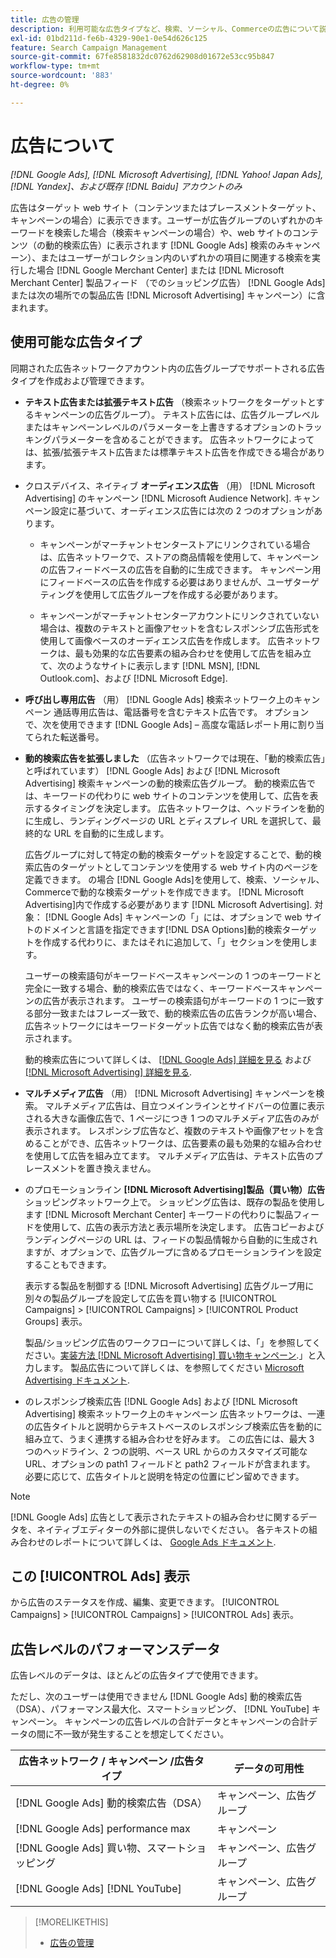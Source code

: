 ```yaml
---
title: 広告の管理
description: 利用可能な広告タイプなど、検索、ソーシャル、Commerceの広告について説明します。
exl-id: 01bd211d-fe6b-4329-90e1-0e54d626c125
feature: Search Campaign Management
source-git-commit: 67fe8581832dc0762d62908d01672e53cc95b847
workflow-type: tm+mt
source-wordcount: '883'
ht-degree: 0%

---
```


# 広告について

*[!DNL Google Ads], [!DNL Microsoft Advertising], [!DNL Yahoo! Japan Ads], [!DNL Yandex]、および既存 [!DNL Baidu] アカウントのみ*

広告はターゲット web サイト（コンテンツまたはプレースメントターゲット、キャンペーンの場合）に表示できます。ユーザーが広告グループのいずれかのキーワードを検索した場合（検索キャンペーンの場合）や、web サイトのコンテンツ（の動的検索広告）に表示されます [!DNL Google Ads] 検索のみキャンペーン）、またはユーザーがコレクション内のいずれかの項目に関連する検索を実行した場合 [!DNL Google Merchant Center] または [!DNL Microsoft Merchant Center] 製品フィード （でのショッピング広告） [!DNL Google Ads] または次の場所での製品広告 [!DNL Microsoft Advertising] キャンペーン）に含まれます。

## 使用可能な広告タイプ

同期された広告ネットワークアカウント内の広告グループでサポートされる広告タイプを作成および管理できます。

* **テキスト広告または拡張テキスト広告** （検索ネットワークをターゲットとするキャンペーンの広告グループ）。 テキスト広告には、広告グループレベルまたはキャンペーンレベルのパラメーターを上書きするオプションのトラッキングパラメーターを含めることができます。 広告ネットワークによっては、拡張/拡張テキスト広告または標準テキスト広告を作成できる場合があります。

* クロスデバイス、ネイティブ **オーディエンス広告** （用） [!DNL Microsoft Advertising] のキャンペーン [!DNL Microsoft Audience Network]. キャンペーン設定に基づいて、オーディエンス広告には次の 2 つのオプションがあります。

   * キャンペーンがマーチャントセンターストアにリンクされている場合は、広告ネットワークで、ストアの商品情報を使用して、キャンペーンの広告フィードベースの広告を自動的に生成できます。 キャンペーン用にフィードベースの広告を作成する必要はありませんが、ユーザターゲティングを使用して広告グループを作成する必要があります。

   * キャンペーンがマーチャントセンターアカウントにリンクされていない場合は、複数のテキストと画像アセットを含むレスポンシブ広告形式を使用して画像ベースのオーディエンス広告を作成します。 広告ネットワークは、最も効果的な広告要素の組み合わせを使用して広告を組み立て、次のようなサイトに表示します [!DNL MSN], [!DNL Outlook.com]、および [!DNL Microsoft Edge].

* **呼び出し専用広告** （用） [!DNL Google Ads] 検索ネットワーク上のキャンペーン 通話専用広告は、電話番号を含むテキスト広告です。 オプションで、次を使用できます [!DNL Google Ads] – 高度な電話レポート用に割り当てられた転送番号。

* **動的検索広告を拡張しました** （広告ネットワークでは現在、「動的検索広告」と呼ばれています） [!DNL Google Ads] および [!DNL Microsoft Advertising] 検索キャンペーンの動的検索広告グループ。 動的検索広告では、キーワードの代わりに web サイトのコンテンツを使用して、広告を表示するタイミングを決定します。 広告ネットワークは、ヘッドラインを動的に生成し、ランディングページの URL とディスプレイ URL を選択して、最終的な URL を自動的に生成します。

  広告グループに対して特定の動的検索ターゲットを設定することで、動的検索広告のターゲットとしてコンテンツを使用する web サイト内のページを定義できます。 の場合 [!DNL Google Ads]を使用して、検索、ソーシャル、Commerceで動的な検索ターゲットを作成できます。 [!DNL Microsoft Advertising]内で作成する必要があります [!DNL Microsoft Advertising]. 対象： [!DNL Google Ads] キャンペーンの「」には、オプションで web サイトのドメインと言語を指定できます[!DNL DSA Options]動的検索ターゲットを作成する代わりに、またはそれに追加して、「」セクションを使用します。

  ユーザーの検索語句がキーワードベースキャンペーンの 1 つのキーワードと完全に一致する場合、動的検索広告ではなく、キーワードベースキャンペーンの広告が表示されます。 ユーザーの検索語句がキーワードの 1 つに一致する部分一致またはフレーズ一致で、動的検索広告の広告ランクが高い場合、広告ネットワークにはキーワードターゲット広告ではなく動的検索広告が表示されます。

  動的検索広告について詳しくは、 [[!DNL Google Ads] 詳細を見る](https://support.google.com/google-ads/answer/2471185) および [[!DNL Microsoft Advertising] 詳細を見る](https://help.ads.microsoft.com/#apex/ads/en/56794).

* **マルチメディア広告** （用） [!DNL Microsoft Advertising] キャンペーンを検索。 マルチメディア広告は、目立つメインラインとサイドバーの位置に表示される大きな画像広告で、1 ページにつき 1 つのマルチメディア広告のみが表示されます。 レスポンシブ広告など、複数のテキストや画像アセットを含めることができ、広告ネットワークは、広告要素の最も効果的な組み合わせを使用して広告を組み立てます。 マルチメディア広告は、テキスト広告のプレースメントを置き換えません。

* のプロモーションライン **[!DNL Microsoft Advertising]製品（買い物）広告** ショッピングネットワーク上で。 ショッピング広告は、既存の製品を使用します [!DNL Microsoft Merchant Center] キーワードの代わりに製品フィードを使用して、広告の表示方法と表示場所を決定します。 広告コピーおよびランディングページの URL は、フィードの製品情報から自動的に生成されますが、オプションで、広告グループに含めるプロモーションラインを設定することもできます。

  表示する製品を制御する [!DNL Microsoft Advertising] 広告グループ用に別々の製品グループを設定して広告を買い物する [!UICONTROL Campaigns] > [!UICONTROL Campaigns] > [!UICONTROL Product Groups] 表示。

  製品/ショッピング広告のワークフローについて詳しくは、「」を参照してください。[実装方法 [!DNL Microsoft Advertising] 買い物キャンペーン](/help/search-social-commerce/campaign-management/special-campaign-types/microsoft-shopping-campaigns.md).」と入力します。  製品広告について詳しくは、を参照してください [Microsoft Advertising ドキュメント](https://help.ads.microsoft.com/#apex/3/en/51082).

* のレスポンシブ検索広告 [!DNL Google Ads] および [!DNL Microsoft Advertising] 検索ネットワーク上のキャンペーン 広告ネットワークは、一連の広告タイトルと説明からテキストベースのレスポンシブ検索広告を動的に組み立て、うまく連携する組み合わせを好みます。 この広告には、最大 3 つのヘッドライン、2 つの説明、ベース URL からのカスタマイズ可能な URL、オプションの path1 フィールドと path2 フィールドが含まれます。 必要に応じて、広告タイトルと説明を特定の位置にピン留めできます。

>[!NOTE]
>
>[!DNL Google Ads] 広告として表示されたテキストの組み合わせに関するデータを、ネイティブエディターの外部に提供しないでください。 各テキストの組み合わせのレポートについて詳しくは、 [Google Ads ドキュメント](https://support.google.com/google-ads/answer/7684791).

## この [!UICONTROL Ads] 表示

から広告のステータスを作成、編集、変更できます。 [!UICONTROL Campaigns] > [!UICONTROL Campaigns] > [!UICONTROL Ads] 表示。

## 広告レベルのパフォーマンスデータ

広告レベルのデータは、ほとんどの広告タイプで使用できます。

ただし、次のユーザーは使用できません [!DNL Google Ads] 動的検索広告（DSA）、パフォーマンス最大化、スマートショッピング、 [!DNL YouTube] キャンペーン。 キャンペーンの広告レベルの合計データとキャンペーンの合計データの間に不一致が発生することを想定してください。

| 広告ネットワーク / キャンペーン /広告タイプ | データの可用性 |
|---|---|
| [!DNL Google Ads] 動的検索広告（DSA） | キャンペーン、広告グループ |
| [!DNL Google Ads] performance max | キャンペーン |
| [!DNL Google Ads] 買い物、スマートショッピング | キャンペーン、広告グループ |
| [!DNL Google Ads] [!DNL YouTube] | キャンペーン、広告グループ |

>[!MORELIKETHIS]
>
>* [広告の管理](ad-manage.md)

